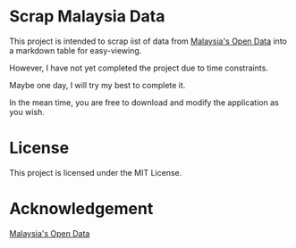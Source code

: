 # Scrap Malaysia Data

This project is intended to scrap iist of data from [Malaysia's Open Data](http://www.data.gov.my/data/en_US/dataset) into a markdown table for easy-viewing.

However, I have not yet completed the project due to time constraints. 

Maybe one day, I will try my best to complete it.

In the mean time, you are free to download and modify the application as you wish.

# License

This project is licensed under the MIT License.

# Acknowledgement

[Malaysia's Open Data](http://www.data.gov.my/data/en_US/dataset)

